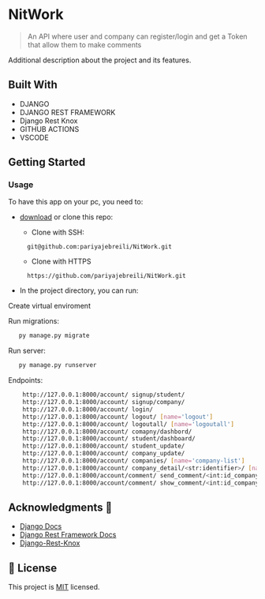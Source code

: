 # NitWork

>  An API where user and company can register/login and get a Token that allow them to make comments

Additional description about the project and its features.


## Built With

- DJANGO
- DJANGO REST FRAMEWORK
- Django Rest Knox
- GITHUB ACTIONS
- VSCODE

## Getting Started
### Usage
To have this app on your pc, you need to:
* [download](https://github.com/pariyajebreili/NitWork/archive/refs/heads/main.zip) or clone this repo:
  - Clone with SSH:
  ```
    git@github.com:pariyajebreili/NitWork.git
  ```
  - Clone with HTTPS
  ```
    https://github.com/pariyajebreili/NitWork.git
  ```

* In the project directory, you can run:

Create virtual enviroment 

Run migrations:

``` bash
   py manage.py migrate
```
Run server:

``` bash
   py manage.py runserver
```

Endpoints:
``` bash
    http://127.0.0.1:8000/account/ signup/student/
    http://127.0.0.1:8000/account/ signup/company/
    http://127.0.0.1:8000/account/ login/
    http://127.0.0.1:8000/account/ logout/ [name='logout']
    http://127.0.0.1:8000/account/ logoutall/ [name='logoutall']
    http://127.0.0.1:8000/account/ comapny/dashbord/
    http://127.0.0.1:8000/account/ student/dashboard/
    http://127.0.0.1:8000/account/ student_update/
    http://127.0.0.1:8000/account/ company_update/
    http://127.0.0.1:8000/account/ companies/ [name='company-list']
    http://127.0.0.1:8000/account/ company_detail/<str:identifier>/ [name='company_detail']
    http://127.0.0.1:8000/account/comment/ send_comment/<int:id_company>/ [name='send_comment']
    http://127.0.0.1:8000/account/comment/ show_comment/<int:id_company>/ [name='show_comment']
```

## Acknowledgments 🚀

- [Django Docs](https://docs.djangoproject.com/en/3.2/)
- [Django Rest Framework Docs](https://www.django-rest-framework.org/)
- [Django-Rest-Knox](https://james1345.github.io/django-rest-knox/)


## 📝 License

This project is [MIT](lic.url) licensed.